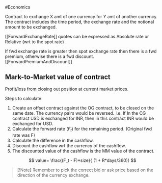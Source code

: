 #Economics 

Contract to exchange X amt of one currency for Y amt of another currency.
The contract includes the time period, the exchange rate and the notional amount to be exchanged.

[[ForwardExchangeRate]] quotes can be expressed as Absolute rate or Relative (wrt to the spot rate)

If fwd exchange rate is greater then spot exchange rate then there is a fwd premium,
otherwise there is a fwd discount.
[[ForwardPremiumAndDiscount]]

## Mark-to-Market value of contract
Profit/loss from closing out position at current market prices.

Steps to calculate:
1. Create an offset contract against the OG contract, to be closed on the same date.
	   The currency pairs would be reversed. I.e. If In the OG contract USD is exchanged for INR, then in this contract INR would be exchanged for USD.
2. Calculate the forward rate ($F_t$) for the remaining period. (Original fwd rate was F)
3. Calculate the difference in the cashflow. 
4. Discount the cashflow wrt the currency of the cashflow.
5. The discounted value of the cashflow is the MM value of the contract. 

$$
value= \frac{(F_t - F)*size}{ (1 + R*days/360)}
$$

>[!Note] Remember to pick the correct bid or ask price based on the direction of the currency exchange. 